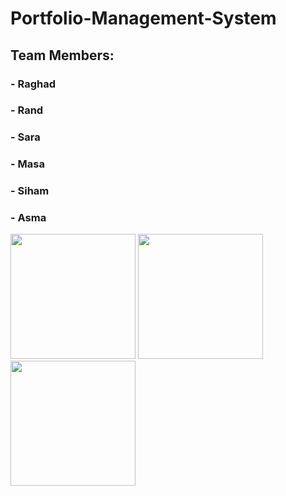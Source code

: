  # Portfolio-Management-System 
## Team Members:
### - Raghad
### - Rand
### - Sara
### - Masa
### - Siham
### - Asma

<img src="https://user-images.githubusercontent.com/100478249/156829493-c02eff88-c3de-4a38-b786-8d1379cd370a.png" width="200" height="200"> <img src="https://user-images.githubusercontent.com/100478249/156829954-cc25e405-34e9-4a33-acf8-b10492b278c3.png" width="200" height="200"> <img src="user-images.githubusercontent.com/100478249/156830362-7e0d5644-d27c-4427-a686-31b1697d63f0.png" width="200" height="200">




